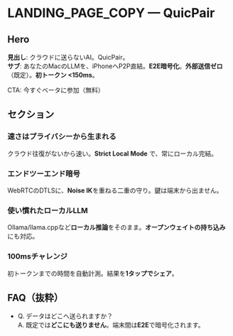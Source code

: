 # LANDING_PAGE_COPY — QuicPair

## Hero
**見出し**: クラウドに送らないAI。QuicPair。  
**サブ**: あなたのMacのLLMを、iPhoneへP2P直結。**E2E暗号化**。**外部送信ゼロ**（既定）。**初トークン <150ms**。

CTA: 今すぐベータに参加（無料）

## セクション
### 速さはプライバシーから生まれる
クラウド往復がないから速い。**Strict Local Mode** で、常にローカル完結。

### エンドツーエンド暗号
WebRTCのDTLSに、**Noise IK**を重ねる二重の守り。鍵は端末から出ません。

### 使い慣れたローカルLLM
Ollama/llama.cppなど**ローカル推論**をそのまま。**オープンウェイトの持ち込み**にも対応。

### 100msチャレンジ
初トークンまでの時間を自動計測。結果を**1タップでシェア**。

## FAQ（抜粋）
- Q. データはどこへ送られますか？  
  A. 既定では**どこにも送りません**。端末間は**E2E**で暗号化されます。
